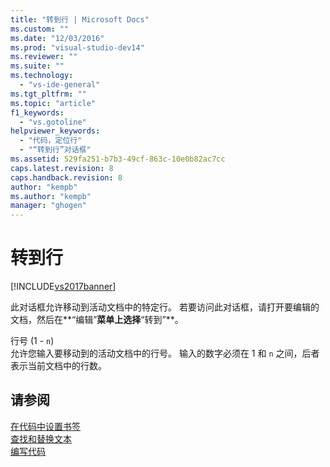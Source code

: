 ```yaml
---
title: "转到行 | Microsoft Docs"
ms.custom: ""
ms.date: "12/03/2016"
ms.prod: "visual-studio-dev14"
ms.reviewer: ""
ms.suite: ""
ms.technology: 
  - "vs-ide-general"
ms.tgt_pltfrm: ""
ms.topic: "article"
f1_keywords: 
  - "vs.gotoline"
helpviewer_keywords: 
  - "代码，定位行"
  - "“转到行”对话框"
ms.assetid: 529fa251-b7b3-49cf-863c-10e0b82ac7cc
caps.latest.revision: 8
caps.handback.revision: 8
author: "kempb"
ms.author: "kempb"
manager: "ghogen"
---
```

# 转到行
[!INCLUDE[vs2017banner](../../code-quality/includes/vs2017banner.md)]

此对话框允许移动到活动文档中的特定行。  若要访问此对话框，请打开要编辑的文档，然后在**“编辑”**菜单上选择**“转到”**。  
  
 行号 \(1 \- `n`\)  
 允许您输入要移动到的活动文档中的行号。  输入的数字必须在 1 和 `n` 之间，后者表示当前文档中的行数。  
  
## 请参阅  
 [在代码中设置书签](../../ide/setting-bookmarks-in-code.md)   
 [查找和替换文本](../../ide/finding-and-replacing-text.md)   
 [编写代码](../../ide/writing-code-in-the-code-and-text-editor.md)